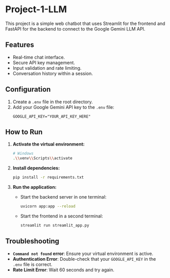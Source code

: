 # Project-1-LLM

This project is a simple web chatbot that uses Streamlit for the frontend and FastAPI for the backend to connect to the Google Gemini LLM API.

## Features

* Real-time chat interface.
* Secure API key management.
* Input validation and rate limiting.
* Conversation history within a session.

## Configuration

1.  Create a `.env` file in the root directory.
2.  Add your Google Gemini API key to the `.env` file:
    ```
    GOOGLE_API_KEY="YOUR_API_KEY_HERE"
    ```

## How to Run

1.  **Activate the virtual environment:**
    ```bash
    # Windows
    .\\venv\\Scripts\\activate
    ```

2.  **Install dependencies:**
    ```bash
    pip install -r requirements.txt
    ```

3.  **Run the application:**
    * Start the backend server in one terminal:
        ```bash
        uvicorn app:app --reload
        ```
    * Start the frontend in a second terminal:
        ```bash
        streamlit run streamlit_app.py
        ```

## Troubleshooting

* **`Command not found` error**: Ensure your virtual environment is active.
* **Authentication Error**: Double-check that your `GOOGLE_API_KEY` in the `.env` file is correct.
* **Rate Limit Error**: Wait 60 seconds and try again.

